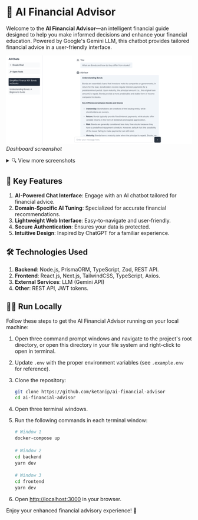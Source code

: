# 💼 AI Financial Advisor

Welcome to the **AI Financial Advisor**—an intelligent financial guide designed to help you make informed decisions and enhance your financial education. Powered by Google's Gemini LLM, this chatbot provides tailored financial advice in a user-friendly interface.

![Dashboard screenshot](/images/1.png)
*Dashboard screenshot*

<details>
<summary>🔍 View more screenshots</summary>

![Landing page screenshot](/images/2.png)
*Landing page screenshot*

---

![Authentication page screenshot](/images/3.png)
*Authentication page screenshot*

---

![Authentication page screenshot](/images/4.png)
*Authentication page screenshot*

---

![Calculators page screenshot](/images/5.png)
*Calculators page screenshot*

</details>

## 🌟 Key Features

1. **AI-Powered Chat Interface**: Engage with an AI chatbot tailored for financial advice.
2. **Domain-Specific AI Tuning**: Specialized for accurate financial recommendations.
3. **Lightweight Web Interface**: Easy-to-navigate and user-friendly.
4. **Secure Authentication**: Ensures your data is protected.
5. **Intuitive Design**: Inspired by ChatGPT for a familiar experience.

## 🛠️ Technologies Used

1. **Backend**: Node.js, PrismaORM, TypeScript, Zod, REST API.
2. **Frontend**: React.js, Next.js, TailwindCSS, TypeScript, Axios.
3. **External Services**: LLM (Gemini API)
4. **Other**: REST API, JWT tokens.

## 🏃‍♂️ Run Locally

Follow these steps to get the AI Financial Advisor running on your local machine:

1. Open three command prompt windows and navigate to the project's root directory, or open this directory in your file system and right-click to open in terminal.
2. Update `.env` with the proper environment variables (see `.example.env` for reference).
3. Clone the repository:

    ```bash
    git clone https://github.com/ketanip/ai-financial-advisor
    cd ai-financial-advisor
    ```

4. Open three terminal windows.
5. Run the following commands in each terminal window:

    ```bash
    # Window 1
    docker-compose up

    # Window 2
    cd backend
    yarn dev

    # Window 3
    cd frontend
    yarn dev
    ```

6. Open [http://localhost:3000](http://localhost:3000) in your browser.

Enjoy your enhanced financial advisory experience! 🚀

